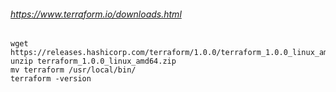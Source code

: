 ###### https://www.terraform.io/downloads.html
```
wget https://releases.hashicorp.com/terraform/1.0.0/terraform_1.0.0_linux_amd64.zip
unzip terraform_1.0.0_linux_amd64.zip
mv terraform /usr/local/bin/
terraform -version
```
